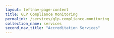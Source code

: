 ```yaml
---
layout: leftnav-page-content
title: GLP Compliance Monitoring
permalink: /services/glp-compliance-monitoring
collection_name: services
second_nav_title: "Accreditation Services"
---
```

